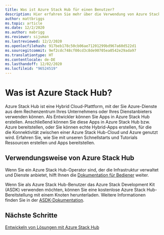 ```yaml
---
title: Was ist Azure Stack Hub für einen Benutzer?
description: Hier erfahren Sie mehr über die Verwendung von Azure Stack Hub als Entwickler.
author: mattbriggs
ms.topic: article
ms.date: 12/2/2020
ms.author: mabrigg
ms.reviewer: sijuman
ms.lastreviewed: 12/2/2020
ms.openlocfilehash: 917beb178c50cb06ae71201299bd967a60d522d1
ms.sourcegitcommit: 9ef2cdc748cf00cd3c8de90705ea0542e29ada97
ms.translationtype: HT
ms.contentlocale: de-DE
ms.lasthandoff: 12/02/2020
ms.locfileid: "96524519"
---
```

# <a name="what-is-azure-stack-hub"></a>Was ist Azure Stack Hub?

Azure Stack Hub ist eine Hybrid Cloud-Plattform, mit der Sie Azure-Dienste aus dem Rechenzentrum Ihres Unternehmens oder Ihres Dienstanbieters verwenden können. Als Entwickler können Sie Apps in Azure Stack Hub erstellen. Anschließend können Sie diese Apps in Azure Stack Hub bzw. Azure bereitstellen, oder Sie können echte Hybrid-Apps erstellen, für die die Konnektivität zwischen einer Azure Stack Hub-Cloud und Azure genutzt wird. Erfahren Sie, wie Sie mit unseren Schnellstarts und Tutorials Ressourcen erstellen und Apps bereitstellen.

## <a name="how-to-use-azure-stack-hub"></a>Verwendungsweise von Azure Stack Hub

Wenn Sie ein Azure Stack Hub-Operator sind, der die Infrastruktur verwaltet und Dienste anbietet, hilft Ihnen die [Dokumentation für Bediener](../operator/index.yml) weiter.

Wenn Sie als Azure Stack Hub-Benutzer das Azure Stack Development Kit (ASDK) verwenden möchten, können Sie eine kostenlose Azure Stack Hub-Bereitstellung mit einem Knoten herunterladen. Weitere Informationen finden Sie in der [ASDK-Dokumentation](../asdk/index.yml).

## <a name="next-steps"></a>Nächste Schritte

[Entwickeln von Lösungen mit Azure Stack Hub](azure-stack-dev-start.md)

